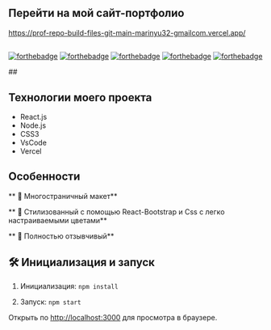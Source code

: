 ## Перейти на мой сайт-портфолио
https://prof-repo-build-files-git-main-marinyu32-gmailcom.vercel.app/


##
<center>

[![forthebadge](https://forthebadge.com/images/badges/built-with-love.svg)](https://forthebadge.com)
[![forthebadge](https://forthebadge.com/images/badges/made-with-javascript.svg)](https://forthebadge.com)
[![forthebadge](https://forthebadge.com/images/badges/uses-html.svg)](https://forthebadge.com)
[![forthebadge](https://forthebadge.com/images/badges/uses-css.svg)](https://forthebadge.com)
[![forthebadge](https://forthebadge.com/images/badges/uses-git.svg)](https://forthebadge.com)  

</center>
##

## Технологии моего проекта

- React.js
- Node.js
- CSS3
- VsCode
- Vercel

## Особенности

** 📖 Многостраничный макет**

** 🎨 Стилизованный с помощью React-Bootstrap и Css с легко настраиваемыми цветами**

** 📱 Полностью отзывчивый**


## 🛠 Инициализация и запуск

1. Инициализация: `npm install`

2. Запуск: `npm start`


Открыть по [http://localhost:3000](http://localhost:3000) для просмотра в браузере.

